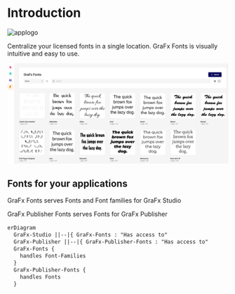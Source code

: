# Introduction

![applogo](/assets/CHILI_LOGOS_OK-07.svg)

Centralize your licensed fonts in a single location. GraFx Fonts is visually intuitive and easy to use.

![asset](dashboard.png)

## Fonts for your applications

GraFx Fonts serves Fonts and Font families for GraFx Studio

GraFx Publisher Fonts serves Fonts for GraFx Publisher

``` mermaid
erDiagram
  GraFx-Studio ||--|{ GraFx-Fonts : "Has access to"
  GraFx-Publisher ||--|{ GraFx-Publisher-Fonts : "Has access to"
  GraFx-Fonts {
  	handles Font-Families
  }  
  GraFx-Publisher-Fonts {
  	handles Fonts
  }  
```

